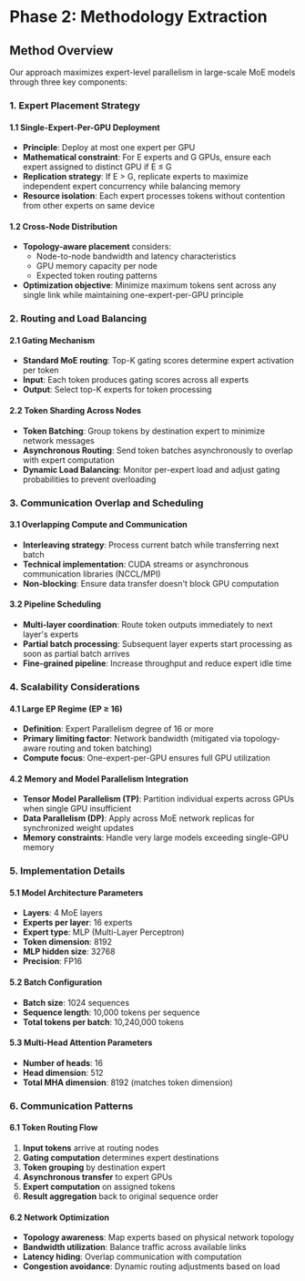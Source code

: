 # Phase 2: Methodology Extraction

## Method Overview
Our approach maximizes expert-level parallelism in large-scale MoE models through three key components:

### 1. Expert Placement Strategy

#### 1.1 Single-Expert-Per-GPU Deployment
- **Principle**: Deploy at most one expert per GPU
- **Mathematical constraint**: For E experts and G GPUs, ensure each expert assigned to distinct GPU if E ≤ G
- **Replication strategy**: If E > G, replicate experts to maximize independent expert concurrency while balancing memory
- **Resource isolation**: Each expert processes tokens without contention from other experts on same device

#### 1.2 Cross-Node Distribution
- **Topology-aware placement** considers:
  - Node-to-node bandwidth and latency characteristics
  - GPU memory capacity per node
  - Expected token routing patterns
- **Optimization objective**: Minimize maximum tokens sent across any single link while maintaining one-expert-per-GPU principle

### 2. Routing and Load Balancing

#### 2.1 Gating Mechanism
- **Standard MoE routing**: Top-K gating scores determine expert activation per token
- **Input**: Each token produces gating scores across all experts
- **Output**: Select top-K experts for token processing

#### 2.2 Token Sharding Across Nodes
- **Token Batching**: Group tokens by destination expert to minimize network messages
- **Asynchronous Routing**: Send token batches asynchronously to overlap with expert computation
- **Dynamic Load Balancing**: Monitor per-expert load and adjust gating probabilities to prevent overloading

### 3. Communication Overlap and Scheduling

#### 3.1 Overlapping Compute and Communication
- **Interleaving strategy**: Process current batch while transferring next batch
- **Technical implementation**: CUDA streams or asynchronous communication libraries (NCCL/MPI)
- **Non-blocking**: Ensure data transfer doesn't block GPU computation

#### 3.2 Pipeline Scheduling
- **Multi-layer coordination**: Route token outputs immediately to next layer's experts
- **Partial batch processing**: Subsequent layer experts start processing as soon as partial batch arrives
- **Fine-grained pipeline**: Increase throughput and reduce expert idle time

### 4. Scalability Considerations

#### 4.1 Large EP Regime (EP ≥ 16)
- **Definition**: Expert Parallelism degree of 16 or more
- **Primary limiting factor**: Network bandwidth (mitigated via topology-aware routing and token batching)
- **Compute focus**: One-expert-per-GPU ensures full GPU utilization

#### 4.2 Memory and Model Parallelism Integration
- **Tensor Model Parallelism (TP)**: Partition individual experts across GPUs when single GPU insufficient
- **Data Parallelism (DP)**: Apply across MoE network replicas for synchronized weight updates
- **Memory constraints**: Handle very large models exceeding single-GPU memory

### 5. Implementation Details

#### 5.1 Model Architecture Parameters
- **Layers**: 4 MoE layers
- **Experts per layer**: 16 experts
- **Expert type**: MLP (Multi-Layer Perceptron)
- **Token dimension**: 8192
- **MLP hidden size**: 32768
- **Precision**: FP16

#### 5.2 Batch Configuration
- **Batch size**: 1024 sequences
- **Sequence length**: 10,000 tokens per sequence
- **Total tokens per batch**: 10,240,000 tokens

#### 5.3 Multi-Head Attention Parameters
- **Number of heads**: 16
- **Head dimension**: 512
- **Total MHA dimension**: 8192 (matches token dimension)

### 6. Communication Patterns

#### 6.1 Token Routing Flow
1. **Input tokens** arrive at routing nodes
2. **Gating computation** determines expert destinations
3. **Token grouping** by destination expert
4. **Asynchronous transfer** to expert GPUs
5. **Expert computation** on assigned tokens
6. **Result aggregation** back to original sequence order

#### 6.2 Network Optimization
- **Topology awareness**: Map experts based on physical network topology
- **Bandwidth utilization**: Balance traffic across available links
- **Latency hiding**: Overlap communication with computation
- **Congestion avoidance**: Dynamic routing adjustments based on load